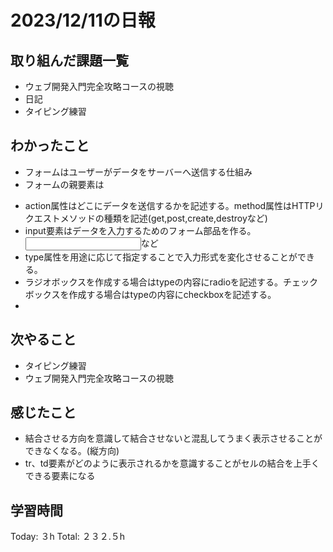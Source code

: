 # 2023/12/11の日報
## 取り組んだ課題一覧
* ウェブ開発入門完全攻略コースの視聴
* 日記
* タイピング練習
## わかったこと
* フォームはユーザーがデータをサーバーへ送信する仕組み
* フォームの親要素は<form action="" method="">
* action属性はどこにデータを送信するかを記述する。method属性はHTTPリクエストメソッドの種類を記述(get,post,create,destroyなど)
* input要素はデータを入力するためのフォーム部品を作る。<input type="text">など
* type属性を用途に応じて指定することで入力形式を変化させることができる。
* ラジオボックスを作成する場合はtypeの内容にradioを記述する。チェックボックスを作成する場合はtypeの内容にcheckboxを記述する。
* 
## 次やること
*  タイピング練習
*  ウェブ開発入門完全攻略コースの視聴
## 感じたこと
* 結合させる方向を意識して結合させないと混乱してうまく表示させることができなくなる。(縦方向)
* tr、td要素がどのように表示されるかを意識することがセルの結合を上手くできる要素になる
## 学習時間
Today: ３h
Total: ２３２.５h
